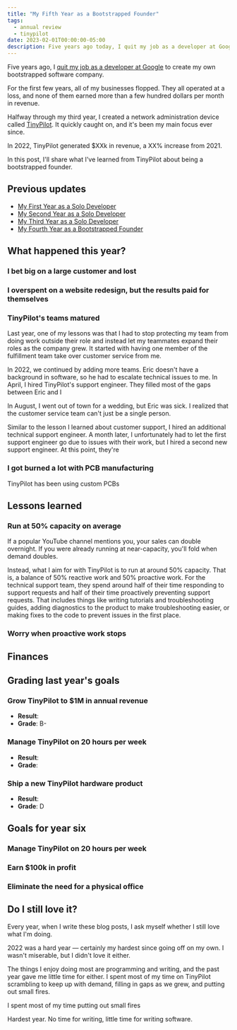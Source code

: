 ```yaml
---
title: "My Fifth Year as a Bootstrapped Founder"
tags:
  - annual review
  - tinypilot
date: 2023-02-01T00:00:00-05:00
description: Five years ago today, I quit my job as a developer at Google to create my own self-funded software business. This is a review of my last year and what I've learned so far about bootstrapping software businesses.
---
```


Five years ago, I [quit my job as a developer at Google](/why-i-quit-google/) to create my own bootstrapped software company.

For the first few years, all of my businesses flopped. They all operated at a loss, and none of them earned more than a few hundred dollars per month in revenue.

Halfway through my third year, I created a network administration device called [TinyPilot](https://tinypilotkvm.com). It quickly caught on, and it's been my main focus ever since.

In 2022, TinyPilot generated $XXk in revenue, a XX% increase from 2021.

In this post, I'll share what I've learned from TinyPilot about being a bootstrapped founder.

## Previous updates

- [My First Year as a Solo Developer](/solo-developer-year-1/)
- [My Second Year as a Solo Developer](/solo-developer-year-2/)
- [My Third Year as a Solo Developer](/solo-developer-year-3/)
- [My Fourth Year as a Bootstrapped Founder](/solo-developer-year-4/)

## What happened this year?

### I bet big on a large customer and lost

### I overspent on a website redesign, but the results paid for themselves

### TinyPilot's teams matured

Last year, one of my lessons was that I had to stop protecting my team from doing work outside their role and instead let my teammates expand their roles as the company grew. It started with having one member of the fulfillment team take over customer service from me.

In 2022, we continued by adding more teams. Eric doesn't have a background in software, so he had to escalate technical issues to me. In April, I hired TinyPilot's support engineer. They filled most of the gaps between Eric and I

In August, I went out of town for a wedding, but Eric was sick. I realized that the customer service team can't just be a single person.

Similar to the lesson I learned about customer support, I hired an additional technical support engineer. A month later, I unfortunately had to let the first support engineer go due to issues with their work, but I hired a second new support engineer. At this point, they're

### I got burned a lot with PCB manufacturing

TinyPilot has been using custom PCBs

## Lessons learned

### Run at 50% capacity on average

If a popular YouTube channel mentions you, your sales can double overnight. If you were already running at near-capacity, you'll fold when demand doubles.

Instead, what I aim for with TinyPilot is to run at around 50% capacity. That is, a balance of 50% reactive work and 50% proactive work. For the technical support team, they spend around half of their time responding to support requests and half of their time proactively preventing support requests. That includes things like writing tutorials and troubleshooting guides, adding diagnostics to the product to make troubleshooting easier, or making fixes to the code to prevent issues in the first place.

### Worry when proactive work stops

## Finances

## Grading last year's goals

### Grow TinyPilot to $1M in annual revenue

- **Result**:
- **Grade**: B-

### Manage TinyPilot on 20 hours per week

- **Result**:
- **Grade**:

### Ship a new TinyPilot hardware product

- **Result**:
- **Grade**: D

## Goals for year six

### Manage TinyPilot on 20 hours per week

### Earn $100k in profit

### Eliminate the need for a physical office

## Do I still love it?

Every year, when I write these blog posts, I ask myself whether I still love what I'm doing.

2022 was a hard year &mdash; certainly my hardest since going off on my own. I wasn't miserable, but I didn't love it either.

The things I enjoy doing most are programming and writing, and the past year gave me little time for either. I spent most of my time on TinyPilot scrambling to keep up with demand, filling in gaps as we grew, and putting out small fires.

I spent most of my time putting out small fires

Hardest year. No time for writing, little time for writing software.
